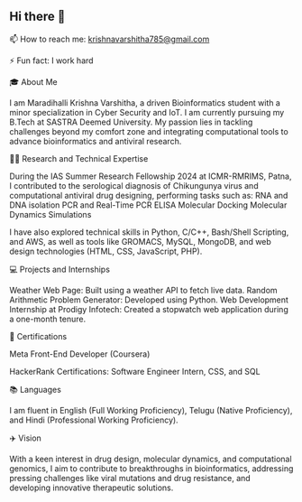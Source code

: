 ## Hi there 👋

📫 How to reach me: krishnavarshitha785@gmail.com

⚡ Fun fact: I work hard

🎓 About Me

I am Maradihalli Krishna Varshitha, a driven Bioinformatics student with a minor specialization in Cyber Security and IoT. I am currently pursuing my B.Tech at SASTRA Deemed University. My passion lies in tackling challenges beyond my comfort zone and integrating computational tools to advance bioinformatics and antiviral research.

👨‍🔬 Research and Technical Expertise 

During the IAS Summer Research Fellowship 2024 at ICMR-RMRIMS, Patna, I contributed to the serological diagnosis of Chikungunya virus and computational antiviral drug designing, performing tasks such as:
RNA and DNA isolation 
PCR and Real-Time PCR 
ELISA 
Molecular Docking 
Molecular Dynamics Simulations 

I have also explored technical skills in Python, C/C++, Bash/Shell Scripting, and AWS, as well as tools like GROMACS, MySQL, MongoDB, and web design technologies (HTML, CSS, JavaScript, PHP).

💻 Projects and Internships

Weather Web Page: Built using a weather API to fetch live data. 
Random Arithmetic Problem Generator: Developed using Python. 
Web Development Internship at Prodigy Infotech: Created a stopwatch web application during a one-month tenure. 

📜 Certifications

Meta Front-End Developer (Coursera) 

HackerRank Certifications: Software Engineer Intern, CSS, and SQL 


📚 Languages 

I am fluent in English (Full Working Proficiency), Telugu (Native Proficiency), and Hindi (Professional Working Proficiency).

✈️ Vision 

With a keen interest in drug design, molecular dynamics, and computational genomics, I aim to contribute to breakthroughs in bioinformatics, addressing pressing challenges like viral mutations and drug resistance, and developing innovative therapeutic solutions.
